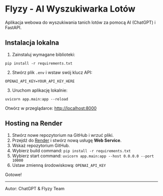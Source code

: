 
# Flyzy - AI Wyszukiwarka Lotów

Aplikacja webowa do wyszukiwania tanich lotów za pomocą AI (ChatGPT) i FastAPI.

## Instalacja lokalna

1. Zainstaluj wymagane biblioteki:
```
pip install -r requirements.txt
```

2. Stwórz plik `.env` i wstaw swój klucz API:
```
OPENAI_API_KEY=YOUR_API_KEY_HERE
```

3. Uruchom aplikację lokalnie:
```
uvicorn app.main:app --reload
```

Otwórz w przeglądarce: [http://localhost:8000](http://localhost:8000)

## Hosting na Render

1. Stwórz nowe repozytorium na GitHub i wrzuć pliki.
2. Przejdź do [Render](https://render.com) i stwórz nową usługę **Web Service**.
3. Wskaż repozytorium GitHub.
4. Wybierz build command: `pip install -r requirements.txt`
5. Wybierz start command: `uvicorn app.main:app --host 0.0.0.0 --port 10000`
6. Ustaw zmienną środowiskową: `OPENAI_API_KEY`

Gotowe!

---
Autor: ChatGPT & Flyzy Team
